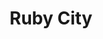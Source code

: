---
layout: place
title: "Ruby City"
permalink: /new-york/albany/ruby-city.html
stateAbbr: NY
stateName: New York
cityName: Albany
place_id: ChIJd_6ZKE4K3okRK-68YleE0As
photos:
  - name: >-
      places/ChIJd_6ZKE4K3okRK-68YleE0As/photos/AeeoHcLGvXLWeoD_TxuYcJnY1f6KjKxYXvZQ0i26T1Kwo3kLYrf8raS8kip0TfrLnD4slNvTRcqJ0qQcQHjcTLZwijL5n3fMcmzKUpOZ9AKlmAWH3yCe2TL8LW3JiSBfit4c4fiuKHZzL-VavmWJB2BIhWG6mBNM6nF8tFhVc3tXQ842BnrC0wap_x6oDwLbblLh5cN_B1xjZUfNuTX0KZxdRLX03LbhIjVt8jMzCVtnTpMmAT9XPOUKvISSCI1H8tFw8dDMh3JNnpe47uoJugooWU-EKh0Upy-91LLdgSN6Guk-kMdCGsXCwl6Lnq61MDUeJxntgbZsLSMzVpItmdMPvxnSQuzfcFTnLS7xmzdeFD4wNbszFTa6we-O4kr_KoM0sGBKGdHXYf4eh5d6v14hQg_VIGFgjFGgXKw95YxdrBvbJvcM
    widthPx: 3907
    heightPx: 2201
    authorAttributions:
      - displayName: Peter Ying
        uri: https://maps.google.com/maps/contrib/100489357138643571965
        photoUri: >-
          https://lh3.googleusercontent.com/a-/ALV-UjVBmPgzaZQaji5LbmaL7JtxivKoy4_uyB0J0d8iYHfKktRE1TAgmA=s100-p-k-no-mo
    flagContentUri: >-
      https://www.google.com/local/imagery/report/?cb_client=maps_api_places.places_api&image_key=!1e10!2sCIHM0ogKEICAgIDuvIT53gE&hl=en-US
    googleMapsUri: >-
      https://www.google.com/maps/place//data=!3m4!1e2!3m2!1sCIHM0ogKEICAgIDuvIT53gE!2e10!4m2!3m1!1s0x89de0a4e2899fe77:0xbd0845762bcee2b
  - name: >-
      places/ChIJd_6ZKE4K3okRK-68YleE0As/photos/AeeoHcIBzNutDla1W9dLkgp-2iEpIM6KMiUBdYbjPPTi2P3DoRru9AYzxrXnCivjUbORmOqnLpNjMEiU85lHjU1Ln282NSmxOBaabd-bsedd3qnofut_GDscMiqPtz57i1z_5wO7zOKqIAJNqGw-kLD8aZoRm8m9naZ6IwcbSl7Cvka-Ad5vppnKL0pi7n1qx9ONNh_m40N-nIZBdUWDYQIywuKBn2wTdp2K1z3rJxlwxDB6Ck5EKp8WUImR_YnraJEmwvtNIAzzcj4GKtHHS-qS56ktDVf6tpf26A9pUjDDLR3h4Q
    widthPx: 2804
    heightPx: 2103
    authorAttributions:
      - displayName: Ruby City
        uri: https://maps.google.com/maps/contrib/101074907752533948221
        photoUri: >-
          https://lh3.googleusercontent.com/a-/ALV-UjXSboRb1B2NK22LY6G2OJag8d7-FBpownMakWKIEaMzodIeZ3Sx=s100-p-k-no-mo
    flagContentUri: >-
      https://www.google.com/local/imagery/report/?cb_client=maps_api_places.places_api&image_key=!1e10!2sAF1QipNCuXSHBIxZ9Y-5PNjC6Jd5YTCH6BHheJkUtCIa&hl=en-US
    googleMapsUri: >-
      https://www.google.com/maps/place//data=!3m4!1e2!3m2!1sAF1QipNCuXSHBIxZ9Y-5PNjC6Jd5YTCH6BHheJkUtCIa!2e10!4m2!3m1!1s0x89de0a4e2899fe77:0xbd0845762bcee2b
  - name: >-
      places/ChIJd_6ZKE4K3okRK-68YleE0As/photos/AeeoHcILlxtiQfOXjVHmiz0pDnsDS74bRjqyGPSN7LDMjttq7bNHoE6zEnR_I4DXqHZQz1WN7mZlCcKeyZXH9AXcWNxkhiCZ5erYsiGfOsDNrnkqXdIqRUyVdjahm-kBLyC8S3rCunpl9Ww1DT7tahrP88N7ZEXCu8dTFoVzwKe6uQeQnFJqNTWPUHMs0UbCRnz9yWnzCGFp6CGrq5DwojuQ1ZeJjJJmJmpc5XyyNmY8lNqvL_zDgW05_J9YqE1qQR5etEX6fxevKDWB7fyT75cGJLUG0UbQHEZq8-iAvt67PrSZT-FZoYdFAgnbeN8Mh7TsJ1jRsolcuLxMpZQ1ynijhlSz7eNWctiGQv0gV8N3auvR5AUnU115qie3jl99tgDsdUDCSAqAOcBAVVeeXj1aRHYO2bIgjgKk1IuZa7eeg0-gMg
    widthPx: 3600
    heightPx: 4800
    authorAttributions:
      - displayName: K P
        uri: https://maps.google.com/maps/contrib/107076626368072804412
        photoUri: >-
          https://lh3.googleusercontent.com/a/ACg8ocI7WZbDMezD_sZ94xQ0QGxC_HAymLgY71BwTYOhwuKmVBRRxw=s100-p-k-no-mo
    flagContentUri: >-
      https://www.google.com/local/imagery/report/?cb_client=maps_api_places.places_api&image_key=!1e10!2sCIHM0ogKEICAgMDwoLLlGg&hl=en-US
    googleMapsUri: >-
      https://www.google.com/maps/place//data=!3m4!1e2!3m2!1sCIHM0ogKEICAgMDwoLLlGg!2e10!4m2!3m1!1s0x89de0a4e2899fe77:0xbd0845762bcee2b
  - name: >-
      places/ChIJd_6ZKE4K3okRK-68YleE0As/photos/AeeoHcIO2tbr_w4tmICB2C3iFOKb34rURa415DHRSVdPXud5s-PppxBfawIwnv9hI4iCNHJ8tejIZIhhAnv4TWKl0sTgak-oTwgfA-y0w4yZJRk6st3dBbWGzN79eWFXFQF0b_q4vV9ZiW3fAwTL8sa7iHhKa3XTct0FmguBHUaGbdrJYw6SoZKTy3cd1kDkznWxhywQiwIF4nPXC_HhtjFsrxk_mqIdkqITUaq__QLdEzRuMFuQW37qB1S0o_e5eSOoiiCml69DjAxFYB1rkWBfx3A9R4bwWLQXZWyzz3tm2_uDNVkJ9ANhSKEDDI3dwbQ62T3qzoR65xZ-oUFMvAk-I6-IEdQVpo1UOJL_q_pyIAfbhEQy3PIZ-K-u5ZPcW3rqyBZFcwkq16oMenVA51H0eA_E53OS-KbXeFjRZxxItwK8BQO9
    widthPx: 4032
    heightPx: 3024
    authorAttributions:
      - displayName: Maria Barrera
        uri: https://maps.google.com/maps/contrib/103209445840389030647
        photoUri: >-
          https://lh3.googleusercontent.com/a/ACg8ocLiWCt5fu_uAs0XCjscpFYxSysyiE7MkziCJCbe6y6drlz0SA=s100-p-k-no-mo
    flagContentUri: >-
      https://www.google.com/local/imagery/report/?cb_client=maps_api_places.places_api&image_key=!1e10!2sCIHM0ogKEICAgICb6Z6N0QE&hl=en-US
    googleMapsUri: >-
      https://www.google.com/maps/place//data=!3m4!1e2!3m2!1sCIHM0ogKEICAgICb6Z6N0QE!2e10!4m2!3m1!1s0x89de0a4e2899fe77:0xbd0845762bcee2b
  - name: >-
      places/ChIJd_6ZKE4K3okRK-68YleE0As/photos/AeeoHcLmzJPkA5Gd8D8SqrM51Xav_IBzkyZ3wSHd5MhThdy-DkdKevtZeTa_mo0vzD4qZjM4QAxt6ENvJkICbHYwNY5IHdywoi7b2z8Vp4xxYzDR-1HAR0J9FoZTAZMx_nYXbVkqNn0PEijQnnq4X8PaJhoow1si9sZ4CxE5BOnWfftdXvWGbTp71kRP299wMGPsv81TwH32Q9WhU8bPSc0hexk0a1G6zFsL1hTvWGZXKGkIJl-2kpu2KwGzOHubsYlZFezK6j-y1RufNVHWu5X7gZRT3TfWdDh1D763s1PqZ1p7zw
    widthPx: 1280
    heightPx: 1591
    authorAttributions:
      - displayName: Ruby City
        uri: https://maps.google.com/maps/contrib/101074907752533948221
        photoUri: >-
          https://lh3.googleusercontent.com/a-/ALV-UjXSboRb1B2NK22LY6G2OJag8d7-FBpownMakWKIEaMzodIeZ3Sx=s100-p-k-no-mo
    flagContentUri: >-
      https://www.google.com/local/imagery/report/?cb_client=maps_api_places.places_api&image_key=!1e10!2sAF1QipOaEU_mMP7Of2VE5h-XM5xV9Rcg_Az3cXIfUcVz&hl=en-US
    googleMapsUri: >-
      https://www.google.com/maps/place//data=!3m4!1e2!3m2!1sAF1QipOaEU_mMP7Of2VE5h-XM5xV9Rcg_Az3cXIfUcVz!2e10!4m2!3m1!1s0x89de0a4e2899fe77:0xbd0845762bcee2b
  - name: >-
      places/ChIJd_6ZKE4K3okRK-68YleE0As/photos/AeeoHcLpKpx2JQ_3S38wNbViMZpkvZVUmO3FZuUyCJciPDuLdm5BMR36uCLka-Zy-wf-4G4bp6UNqVrr-EuYvrtsjxe_wIywCn36In37v9t1zcSxmeC7SfMZ0xdc7_zHVwZAHpkSZrHaOK9kqGpHAw8Cso5SZJ6BuOQJjrKsKr3Dley_t5BS-VSKJXyXJrmLuwQ-fT2tK7FlcwZgJZP5xcKkc0Er6ycGGpanSLv0MqhVouhFMCUO_THI-NGJ6FFXUibmhSTtJj-vCAhvLxWe6NVgZAUdE_97cvHwBiBqXNOdLQtfCPlScrbmCi2ofuN9CzYCGGSzQlYn3dDSYEGc0XvjCT6uaI345lZTU5mn1DGZSJyGdm1DZaUVQbPdW9Cf3LnFeOl9HviJx_ewvvrpEKVhnHsdtEww6O6f8HEoYY189owqUg
    widthPx: 1170
    heightPx: 878
    authorAttributions:
      - displayName: Betty Bodacious
        uri: https://maps.google.com/maps/contrib/103564456027866772194
        photoUri: >-
          https://lh3.googleusercontent.com/a-/ALV-UjXzjV8JYft-tYXGsLk7zTDXgoK42mU0cMY_h_hyg7NaRNGsXuAQ=s100-p-k-no-mo
    flagContentUri: >-
      https://www.google.com/local/imagery/report/?cb_client=maps_api_places.places_api&image_key=!1e10!2sCIHM0ogKEICAgIDT_auCSw&hl=en-US
    googleMapsUri: >-
      https://www.google.com/maps/place//data=!3m4!1e2!3m2!1sCIHM0ogKEICAgIDT_auCSw!2e10!4m2!3m1!1s0x89de0a4e2899fe77:0xbd0845762bcee2b
  - name: >-
      places/ChIJd_6ZKE4K3okRK-68YleE0As/photos/AeeoHcIj3IFxXsfJ974E7d_kOf7vz2_9eJyxd8T_So1mv-EiYIVC6YETkpYzmxKh_RsGLMvFpCYb1CYkq6jU1JE-r09iuz-wc88gaVe5oHTArKk1DBPh5FFjDh6Ex21bP1K06ESHjbbATdLG22IXGSKgoEqygnHXrU3A_HMNLxtv4MOQDGiilUw4v36iOWWGj4pQ5sNH_0rnAFeGoXlOaBZmqi4gXBAb6B2uclrQt6y6waLSVoO3sGwu_sOF72gltiyIukFACKkPQ9WKW-9iW9l8JlNijLxP9DFXulAI6fi9dxOD7A
    widthPx: 4000
    heightPx: 3000
    authorAttributions:
      - displayName: Ruby City
        uri: https://maps.google.com/maps/contrib/101074907752533948221
        photoUri: >-
          https://lh3.googleusercontent.com/a-/ALV-UjXSboRb1B2NK22LY6G2OJag8d7-FBpownMakWKIEaMzodIeZ3Sx=s100-p-k-no-mo
    flagContentUri: >-
      https://www.google.com/local/imagery/report/?cb_client=maps_api_places.places_api&image_key=!1e10!2sAF1QipPYungwOR1oGfuPvyfgW_G-LZbDI9Eay4U95FM_&hl=en-US
    googleMapsUri: >-
      https://www.google.com/maps/place//data=!3m4!1e2!3m2!1sAF1QipPYungwOR1oGfuPvyfgW_G-LZbDI9Eay4U95FM_!2e10!4m2!3m1!1s0x89de0a4e2899fe77:0xbd0845762bcee2b
  - name: >-
      places/ChIJd_6ZKE4K3okRK-68YleE0As/photos/AeeoHcKMrtKxvZlKYRCqcSnDZdhYn1rbOPp5ldTLYNYxfBmhJPyoVRkKg8jSs27GXhGixtaY2qWOpPs1xy9lcaK0qbwIR8xWQGdjEpPmnm-UVXVzb08yMlYLQCPQUxkvZwLBl3Zmv3IpoDWo3YB66GGMmmWRazvAWototNRqPy4lC_Bqrqe5bmCMb-_CTyT9htlHnTYBJ58-mV5qDujza7tnT4uRTZ6GkU-XDM6oywUSV4ponZI5mvzYdPuH8sA13KOfZ7EiwEN9dmYE2nN4oV5L61UtpC8v7-ifwIeYePDcmOTZfg
    widthPx: 849
    heightPx: 667
    authorAttributions:
      - displayName: Ruby City
        uri: https://maps.google.com/maps/contrib/101074907752533948221
        photoUri: >-
          https://lh3.googleusercontent.com/a-/ALV-UjXSboRb1B2NK22LY6G2OJag8d7-FBpownMakWKIEaMzodIeZ3Sx=s100-p-k-no-mo
    flagContentUri: >-
      https://www.google.com/local/imagery/report/?cb_client=maps_api_places.places_api&image_key=!1e10!2sAF1QipNnuqjMmo2kwlWSz7IObcLHf1dcbWqG82udTQg0&hl=en-US
    googleMapsUri: >-
      https://www.google.com/maps/place//data=!3m4!1e2!3m2!1sAF1QipNnuqjMmo2kwlWSz7IObcLHf1dcbWqG82udTQg0!2e10!4m2!3m1!1s0x89de0a4e2899fe77:0xbd0845762bcee2b
  - name: >-
      places/ChIJd_6ZKE4K3okRK-68YleE0As/photos/AeeoHcJKeglWeUbrfIfcUVv7UvrMlJxOv_C-N6z7oElvwfwcf52diFOQ3uuSERoVTSsw8hAzIjo9CxUz0yn9xPtG4TgAdLwwoTSUqbDz2fMRofJ5suSXA9_IXIg-mIym6hHfrfygoGQbM6PqlhiL4e9xvg4a99bq8ol3cnJWVOz9VTcceCeLDaJ75LhRedCdHLx73JJ1sgHcmuP1aKofX0JzHZKP4qr4WAAw05ixcP3GOyjFJXxJ-ZBG80Euo0h7unPrO9lznyXvPIiq-pkjPja5g4N4slg-cpboJ2fOi194nfvZUs76rrNte7KOKmsw3rO0gfdzaohwyIZMiPuPDHwrdW_smX_G9pGdpl9i0-4AXhJCm0yXkrMjAmsLPeePFAC4YxC9gI4fvEI0yElR4wAKhv9n3YvnNzm06gDqvqNQQNjYEg
    widthPx: 4080
    heightPx: 3072
    authorAttributions:
      - displayName: The Widening Gyre
        uri: https://maps.google.com/maps/contrib/117447506698529740257
        photoUri: >-
          https://lh3.googleusercontent.com/a-/ALV-UjVdRg7UHly2MiP-iaxB21HNi4sg1f6A7k_Hg0Rs4SSdubLY9sZn4g=s100-p-k-no-mo
    flagContentUri: >-
      https://www.google.com/local/imagery/report/?cb_client=maps_api_places.places_api&image_key=!1e10!2sCIHM0ogKEICAgID5sYDsIQ&hl=en-US
    googleMapsUri: >-
      https://www.google.com/maps/place//data=!3m4!1e2!3m2!1sCIHM0ogKEICAgID5sYDsIQ!2e10!4m2!3m1!1s0x89de0a4e2899fe77:0xbd0845762bcee2b
  - name: >-
      places/ChIJd_6ZKE4K3okRK-68YleE0As/photos/AeeoHcJDkoN9s4YoBmXkpA4GrrYB0V7ioUG488HxoyWPfx9N6cFog-0GmXnybaUtB2kdrtrn7noITcJb4pXji8xBSpkJn3sfBSCBybAUXWruB0_bMI_1TdqO8Iu-GmFRwG0uFzRVbFvRbqAm6okOOti7iblFBV7UgcHlQFeICrHHDPGZKdLoAgbJPBXDae6lI3gnNCiZ5AfChkPyAzqvoKzNdbg9PytyUwJ79ixuD0coF3BhBXeF32z0AUdHhBECvyFkpKD-04gWZ15dZ0ALClI_F4jCXV9n4tpAMpKTsQc3jm9DMxbiCBBOksJthZY17ks5-7ZgR2wI8riARLk1dwRf7U9WCCSzzlCCZ03hk79r-XkDoOBcUvlDQkJs9v0zBgTsKXsc-P81v8Q7L5HAHzSNjodYqlNRBpjHFO2EgLmfRpV034K8
    widthPx: 4656
    heightPx: 3492
    authorAttributions:
      - displayName: Farin Chowdhury
        uri: https://maps.google.com/maps/contrib/118191283271365432408
        photoUri: >-
          https://lh3.googleusercontent.com/a-/ALV-UjWog5WmaJBDFjKc41AYiFX2YtzYeV2uBTDaM_zo1w4NuwdIWNc=s100-p-k-no-mo
    flagContentUri: >-
      https://www.google.com/local/imagery/report/?cb_client=maps_api_places.places_api&image_key=!1e10!2sCIHM0ogKEICAgICkysr35AE&hl=en-US
    googleMapsUri: >-
      https://www.google.com/maps/place//data=!3m4!1e2!3m2!1sCIHM0ogKEICAgICkysr35AE!2e10!4m2!3m1!1s0x89de0a4e2899fe77:0xbd0845762bcee2b
address: 875 Madison Ave, Albany, NY 12208, USA
street: 875 Madison Ave
city: Albany
state: NY
zip: '12208'
country: USA
neighborhood: Pine Hills
latitude: '42.661518'
longitude: '-73.782942'
accessibility_options:
  wheelchairAccessibleParking: true
  wheelchairAccessibleEntrance: true
  wheelchairAccessibleSeating: true
business_status: OPERATIONAL
name: Ruby City
google_maps_links:
  directionsUri: >-
    https://www.google.com/maps/dir//''/data=!4m7!4m6!1m1!4e2!1m2!1m1!1s0x89de0a4e2899fe77:0xbd0845762bcee2b!3e0
  placeUri: https://maps.google.com/?cid=851325840426593835
  writeAReviewUri: >-
    https://www.google.com/maps/place//data=!4m3!3m2!1s0x89de0a4e2899fe77:0xbd0845762bcee2b!12e1
  reviewsUri: >-
    https://www.google.com/maps/place//data=!4m4!3m3!1s0x89de0a4e2899fe77:0xbd0845762bcee2b!9m1!1b1
  photosUri: >-
    https://www.google.com/maps/place//data=!4m3!3m2!1s0x89de0a4e2899fe77:0xbd0845762bcee2b!10e5
primary_type: Japanese Restaurant
opening_hours:
  regular: null
  current: null
secondary_opening_hours:
  regular:
    weekdayDescriptions: null
    type: null
  current:
    weekdayDescriptions: null
    type: null
phone: (518) 438-0289
price_level: PRICE_LEVEL_MODERATE
price_range: $20 &ndash; $30
rating: '4.4'
rating_count: 248
website: http://www.rubyalbany.com/
description: >-
  Casual eatery serving Pan-Asian eats including sushi & lunchtime bentos, plus
  sake & bubble tea.
reviews:
  - name: >-
      places/ChIJd_6ZKE4K3okRK-68YleE0As/reviews/ChZDSUhNMG9nS0VJQ0FnSUNsMXYzR093EAE
    relativePublishTimeDescription: 3 weeks ago
    rating: 5
    text:
      text: >-
        Everything is very good. Fresh sashimi, good price come everyone. You
        can’t find anywhere better than this place entire NY with this price and
        this high quality foods for Japanese foods. There are some parking
        spaces behind the restaurant and you can also park on the side of the
        road. It is All you can eat but they make it fresh order by order and
        serve you at the table.
      languageCode: en
    originalText:
      text: >-
        Everything is very good. Fresh sashimi, good price come everyone. You
        can’t find anywhere better than this place entire NY with this price and
        this high quality foods for Japanese foods. There are some parking
        spaces behind the restaurant and you can also park on the side of the
        road. It is All you can eat but they make it fresh order by order and
        serve you at the table.
      languageCode: en
    authorAttribution:
      displayName: K P
      uri: https://www.google.com/maps/contrib/107076626368072804412/reviews
      photoUri: >-
        https://lh3.googleusercontent.com/a/ACg8ocI7WZbDMezD_sZ94xQ0QGxC_HAymLgY71BwTYOhwuKmVBRRxw=s128-c0x00000000-cc-rp-mo
    publishTime: '2025-03-22T15:39:20.035735Z'
    flagContentUri: >-
      https://www.google.com/local/review/rap/report?postId=ChZDSUhNMG9nS0VJQ0FnSUNsMXYzR093EAE&d=17924085&t=1
    googleMapsUri: >-
      https://www.google.com/maps/reviews/data=!4m6!14m5!1m4!2m3!1sChZDSUhNMG9nS0VJQ0FnSUNsMXYzR093EAE!2m1!1s0x89de0a4e2899fe77:0xbd0845762bcee2b
  - name: >-
      places/ChIJd_6ZKE4K3okRK-68YleE0As/reviews/ChZDSUhNMG9nS0VJQ0FnTUR3LWZxN01REAE
    relativePublishTimeDescription: 2 weeks ago
    rating: 5
    text:
      text: >-
        This sushi spot truly impressed me. The variety of sushi is incredible,
        with options for every taste. The prices are very reasonable, making it
        a great option to enjoy delicious sushi without breaking the bank. The
        atmosphere is cozy and welcoming, perfect for a quiet dinner or a fun
        night out with friends. What stood out the most was the service. The
        owner made sure everything was perfect, checking in with us throughout
        the meal. She was so kind and attentive, making the whole experience
        even more enjoyable.

        I will definitely be coming back.
      languageCode: en
    originalText:
      text: >-
        This sushi spot truly impressed me. The variety of sushi is incredible,
        with options for every taste. The prices are very reasonable, making it
        a great option to enjoy delicious sushi without breaking the bank. The
        atmosphere is cozy and welcoming, perfect for a quiet dinner or a fun
        night out with friends. What stood out the most was the service. The
        owner made sure everything was perfect, checking in with us throughout
        the meal. She was so kind and attentive, making the whole experience
        even more enjoyable.

        I will definitely be coming back.
      languageCode: en
    authorAttribution:
      displayName: Anna Arriaga Mainar
      uri: https://www.google.com/maps/contrib/116953689969259895580/reviews
      photoUri: >-
        https://lh3.googleusercontent.com/a-/ALV-UjVkpRcgZzNWKvYdifFPAa6EiR6cyM3jsl6sbVpXb2FxIrckBfIo=s128-c0x00000000-cc-rp-mo
    publishTime: '2025-03-27T01:12:10.397046Z'
    flagContentUri: >-
      https://www.google.com/local/review/rap/report?postId=ChZDSUhNMG9nS0VJQ0FnTUR3LWZxN01REAE&d=17924085&t=1
    googleMapsUri: >-
      https://www.google.com/maps/reviews/data=!4m6!14m5!1m4!2m3!1sChZDSUhNMG9nS0VJQ0FnTUR3LWZxN01REAE!2m1!1s0x89de0a4e2899fe77:0xbd0845762bcee2b
  - name: >-
      places/ChIJd_6ZKE4K3okRK-68YleE0As/reviews/ChdDSUhNMG9nS0VJQ0FnSUQ3d1A2TWlBRRAB
    relativePublishTimeDescription: 7 months ago
    rating: 5
    text:
      text: >-
        Ruby City is an absolute gem for sushi enthusiasts! The all-you-can-eat
        menu offers an incredible variety of fresh, flavorful sushi that keeps
        you coming back for more. The quality of the fish is top-notch, and
        every roll is beautifully crafted with just the right balance of
        flavors.


        The service is exceptional—attentive and friendly, ensuring that your
        dining experience is enjoyable from start to finish. The ambiance is
        cozy yet modern, making it a great spot for both casual outings and
        special occasions.


        Whether you’re a sushi aficionado or just looking to indulge, Ruby City
        delivers an unforgettable experience that will leave you craving more.
        Highly recommended!


        Feel free to adjust any details to better fit your experience!
      languageCode: en
    originalText:
      text: >-
        Ruby City is an absolute gem for sushi enthusiasts! The all-you-can-eat
        menu offers an incredible variety of fresh, flavorful sushi that keeps
        you coming back for more. The quality of the fish is top-notch, and
        every roll is beautifully crafted with just the right balance of
        flavors.


        The service is exceptional—attentive and friendly, ensuring that your
        dining experience is enjoyable from start to finish. The ambiance is
        cozy yet modern, making it a great spot for both casual outings and
        special occasions.


        Whether you’re a sushi aficionado or just looking to indulge, Ruby City
        delivers an unforgettable experience that will leave you craving more.
        Highly recommended!


        Feel free to adjust any details to better fit your experience!
      languageCode: en
    authorAttribution:
      displayName: Hunter
      uri: https://www.google.com/maps/contrib/100659315607189276977/reviews
      photoUri: >-
        https://lh3.googleusercontent.com/a/ACg8ocIYNBHcUXzSMaQ4KQBSp_oime5JrWUUdsTbs1-_kdMVpCb4LA=s128-c0x00000000-cc-rp-mo-ba4
    publishTime: '2024-08-20T01:04:23.036007Z'
    flagContentUri: >-
      https://www.google.com/local/review/rap/report?postId=ChdDSUhNMG9nS0VJQ0FnSUQ3d1A2TWlBRRAB&d=17924085&t=1
    googleMapsUri: >-
      https://www.google.com/maps/reviews/data=!4m6!14m5!1m4!2m3!1sChdDSUhNMG9nS0VJQ0FnSUQ3d1A2TWlBRRAB!2m1!1s0x89de0a4e2899fe77:0xbd0845762bcee2b
  - name: >-
      places/ChIJd_6ZKE4K3okRK-68YleE0As/reviews/ChZDSUhNMG9nS0VJQ0FnSUNkNTRmV1Z3EAE
    relativePublishTimeDescription: a year ago
    rating: 5
    text:
      text: >-
        My boyfriend and I came for dinner and had an fantastic experience. The
        food was delicious and the staff were extremely warm and welcoming. They
        make all of their sauces and soup broths from scratch, the fish was very
        fresh, and the presentation was beautiful. I would highly recommend this
        restaurant!
      languageCode: en
    originalText:
      text: >-
        My boyfriend and I came for dinner and had an fantastic experience. The
        food was delicious and the staff were extremely warm and welcoming. They
        make all of their sauces and soup broths from scratch, the fish was very
        fresh, and the presentation was beautiful. I would highly recommend this
        restaurant!
      languageCode: en
    authorAttribution:
      displayName: K V.
      uri: https://www.google.com/maps/contrib/107422522230085802589/reviews
      photoUri: >-
        https://lh3.googleusercontent.com/a-/ALV-UjWkQoMzpKPIvoyQDd2daHKCm3rp__sSbmr116SkaqBEhJkwFw_8=s128-c0x00000000-cc-rp-mo-ba3
    publishTime: '2024-02-19T03:05:59.802789Z'
    flagContentUri: >-
      https://www.google.com/local/review/rap/report?postId=ChZDSUhNMG9nS0VJQ0FnSUNkNTRmV1Z3EAE&d=17924085&t=1
    googleMapsUri: >-
      https://www.google.com/maps/reviews/data=!4m6!14m5!1m4!2m3!1sChZDSUhNMG9nS0VJQ0FnSUNkNTRmV1Z3EAE!2m1!1s0x89de0a4e2899fe77:0xbd0845762bcee2b
  - name: >-
      places/ChIJd_6ZKE4K3okRK-68YleE0As/reviews/ChdDSUhNMG9nS0VJQ0FnSURUX2F1Qzh3RRAB
    relativePublishTimeDescription: 10 months ago
    rating: 5
    text:
      text: >-
        We were struggling to find a late night restaurant that’s kid friendly
        and Google pulled up Ruby City. We hit the gas and ran straight there in
        hopes we’d make it in time for dinner. Not only did we have such an
        incredible meal, but we were entertained and fell in LOVE with Yuki! The
        food won us over instantly, and we’ll be back just to hang out and laugh
        with her again! Usually when you’re the last table in the door so close
        to closing time, you feel like a burden. But the entire staff made us
        feel so welcome and assured us we could take our time and enjoy
        ourselves. The food came out so fast and we basically inhaled it, it was
        that good! If I could have made more room in my stomach to keep eating I
        absolutely would have tried. We plan on coming back early next time to
        enjoy the all you can eat options. Thank you so much for such amazing
        food and even better company!
      languageCode: en
    originalText:
      text: >-
        We were struggling to find a late night restaurant that’s kid friendly
        and Google pulled up Ruby City. We hit the gas and ran straight there in
        hopes we’d make it in time for dinner. Not only did we have such an
        incredible meal, but we were entertained and fell in LOVE with Yuki! The
        food won us over instantly, and we’ll be back just to hang out and laugh
        with her again! Usually when you’re the last table in the door so close
        to closing time, you feel like a burden. But the entire staff made us
        feel so welcome and assured us we could take our time and enjoy
        ourselves. The food came out so fast and we basically inhaled it, it was
        that good! If I could have made more room in my stomach to keep eating I
        absolutely would have tried. We plan on coming back early next time to
        enjoy the all you can eat options. Thank you so much for such amazing
        food and even better company!
      languageCode: en
    authorAttribution:
      displayName: Betty Bodacious
      uri: https://www.google.com/maps/contrib/103564456027866772194/reviews
      photoUri: >-
        https://lh3.googleusercontent.com/a-/ALV-UjXzjV8JYft-tYXGsLk7zTDXgoK42mU0cMY_h_hyg7NaRNGsXuAQ=s128-c0x00000000-cc-rp-mo-ba2
    publishTime: '2024-05-27T02:45:31.962241Z'
    flagContentUri: >-
      https://www.google.com/local/review/rap/report?postId=ChdDSUhNMG9nS0VJQ0FnSURUX2F1Qzh3RRAB&d=17924085&t=1
    googleMapsUri: >-
      https://www.google.com/maps/reviews/data=!4m6!14m5!1m4!2m3!1sChdDSUhNMG9nS0VJQ0FnSURUX2F1Qzh3RRAB!2m1!1s0x89de0a4e2899fe77:0xbd0845762bcee2b
parking_options:
  freeParkingLot: true
  freeStreetParking: true
  paidStreetParking: true
  valetParking: false
  paidGarageParking: true
payment_options:
  acceptsCreditCards: true
  acceptsDebitCards: true
  acceptsCashOnly: false
  acceptsNfc: true
allow_dogs: null
curbside_pickup: false
delivery: true
dine_in: true
good_for_children: true
good_for_groups: true
good_for_sports: false
live_music: false
menu_for_children: false
outdoor_seating: false
reservable: true
restroom: true
serves_beer: false
serves_breakfast: false
serves_brunch: false
serves_cocktails: false
serves_coffee: true
serves_dinner: true
serves_dessert: true
serves_lunch: null
serves_vegetarian_food: true
serves_wine: false
takeout: true

---